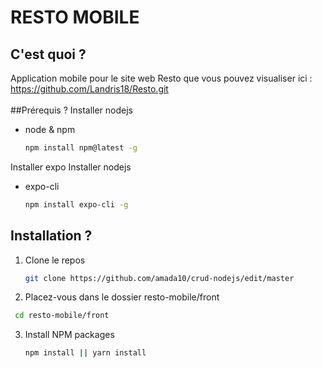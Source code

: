 # RESTO MOBILE
## C'est quoi ?<br>
Application mobile pour le site web Resto que vous pouvez visualiser ici : https://github.com/Landris18/Resto.git <br>
<br>
##Prérequis ?
Installer nodejs<br>
* node & npm
  ```sh
  npm install npm@latest -g
  ```
Installer expo
Installer nodejs
* expo-cli
  ```sh
  npm install expo-cli -g
  ```
## Installation ?
1. Clone le repos
   ```sh
   git clone https://github.com/amada10/crud-nodejs/edit/master
   ```
2. Placez-vous dans le dossier resto-mobile/front
  ```sh
   cd resto-mobile/front
   ```
3. Install NPM packages
   ```sh
   npm install || yarn install
   ```
